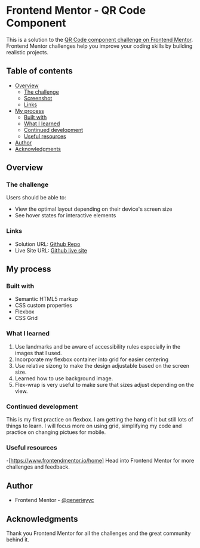 # Frontend Mentor - QR Code Component

This is a solution to the [QR Code component challenge on Frontend Mentor](https://www.frontendmentor.io/challenges/nft-preview-card-component-SbdUL_w0U). Frontend Mentor challenges help you improve your coding skills by building realistic projects. 

## Table of contents

- [Overview](#overview)
  - [The challenge](#the-challenge)
  - [Screenshot](#screenshot)
  - [Links](#links)
- [My process](#my-process)
  - [Built with](#built-with)
  - [What I learned](#what-i-learned)
  - [Continued development](#continued-development)
  - [Useful resources](#useful-resources)
- [Author](#author)
- [Acknowledgments](#acknowledgments)



## Overview

### The challenge

Users should be able to:

- View the optimal layout depending on their device's screen size
- See hover states for interactive elements


### Links

- Solution URL: [Github Repo](https://github.com/generieyyc/FrontEnd-Mentor.git)
- Live Site URL: [Github live site](https://generieyyc.github.io/FrontEnd-Mentor/)

## My process

### Built with

- Semantic HTML5 markup
- CSS custom properties
- Flexbox
- CSS Grid



### What I learned

1. Use landmarks and be aware of accessibility rules especially in the images that I used. 
2. Incorporate my flexbox container into grid for easier centering
3. Use relative sizong to make the design adjustable based on the screen size. 
4. Learned how to use background image.
5. Flex-wrap is very useful to make sure that sizes adjust depending on the view.


### Continued development

This is my first practice on flexbox. I am getting the hang of it but still lots of things to learn. I will focus more on using grid, simplifying my code and practice on changing pictues for mobile. 



### Useful resources

-[https://www.frontendmentor.io/home] Head into Frontend Mentor for more challenges and feedback. 



## Author


- Frontend Mentor - [@generieyyc](https://www.frontendmentor.io/profile/yourusernamegenerieyyc)


## Acknowledgments

Thank you Frontend Mentor for all the challenges and the great community behind it.

